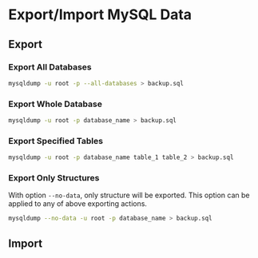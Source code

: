 # Export/Import MySQL Data

## Export

### Export All Databases

```bash
mysqldump -u root -p --all-databases > backup.sql
```

### Export Whole Database

```bash
mysqldump -u root -p database_name > backup.sql
```

### Export Specified Tables

```bash
mysqldump -u root -p database_name table_1 table_2 > backup.sql
```

### Export Only Structures

With option `--no-data`, only structure will be exported.
This option can be applied to any of above exporting actions.

```bash
mysqldump --no-data -u root -p database_name > backup.sql
```

## Import
